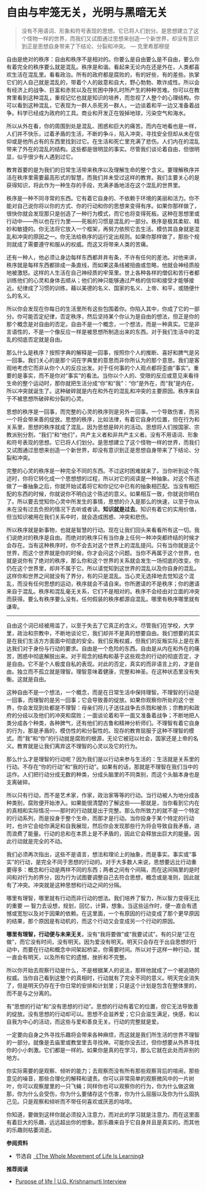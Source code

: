 # 自由与牢笼无关，光明与黑暗无关


> 没有不用语词、形象和符号表现的思想。它已将人们划分。是思想建立了这个怪物一样的世界，而我们又试图通过思想来创造一个新世界，却没有意识到正是思想自身带来了下结论、分裂和冲突。  — 克里希那穆提

自由是绝对的秩序：自由和秩序不是相对的。你要么是自由要么是不自由，要么你有着完全的秩序要么就是混乱。秩序是和谐。看起来无论内在还是外在，人类都喜欢生活在混乱里。看看政治。所有的政府都是腐败的，有的好些，有的差些。执掌它们的人自己就是混乱的，带着个人的敌意和自大，野心勃勃、欺诈成性。所以会有经济上的战争、巨富和赤贫以及在贫困中挣扎时所产生的种种苦难。你可以在教育里看到这种混乱，重视记忆也就是知识的培养，而忽视了人整个的心理结构。你可以看到这种混乱，它表现为一群人杀死另一群人，一边谈着和平一边又准备着战争。科学已经成为政府的工具。商业和开发正在毁掉地球，污染空气和海水。

所以从外在看，你的周围到处是混乱、困惑和巨大的痛苦。而内在地看也是一样，人们并不快乐，过着矛盾的生活，不断的争斗，陷入冲突，寻找安全但却从未在信仰或是他所占有的东西里找到过它。在生活和死亡里充满了悲伤。人们内在的混乱带来了外在的混乱的结构。这些都是很明显的事实。尽管我们谈论着自由，但很明显，似乎很少有人遇到过它。

教育首要的是为我们的日常生活带来秩序以及理解生命的整个含义。要理解秩序并活在秩序里需要最高形式的智慧，而我们并未受过这样的教育。我们主要关心的是获得知识，将此作为一种生存的手段，充满矛盾地活在这个混乱的世界里。   

秩序是一种不同寻常的东西。它有着它自身的、不依赖于环境的美丽和活力。你不能对自己说你将以你的方式、你的行动和你的思想来变得有序。如果你那样做了，很快你就会发现那只是创造了一种行为模式，而它也将变得死板。这种在思想里或行动中——所以也在行为里——死板的习惯是混乱的一部分。秩序是极其柔软、精妙和敏捷的。你无法将它放入一个框架，再努力依照它去生活。模仿其自身就是混乱和冲突的原因之一。你无法给秩序的运行定出规则。如果你那样做了，那些个规则就成了需要遵守和服从的权威。而这又将带来人类的苦痛。

还有一种人，他必须让身边每样东西都井井有条，不许有任何的差池。对他来讲，秩序就是每样东西都排成一条直线，而如果这条线被扭曲或忽略，他就会神经质般地被激怒。这样的人生活在自己神经质的牢笼里。世上各种各样的僧侣和苦行者都训练他们的心灵和身体去顺从；他们的神只能够通过严格的信仰和接受才能够接近。纪律成了习惯的训练，藉以美德的名义、国家的名义、上帝、和平，或随便什么的名义。

所以你会发现在你每日的生活里所有这些包围着你。你陷入其中，你成了它的一部分。你可能否定纪律，否定秩序，然后坚持某个你认为是自由的想法，但正是你的那个概念是对自由的否定。自由不是一个概念，一个想法，而是一种真实。它是非言语性的，不是一个像反应一样是被思想所制造出来的东西。对于我们生活中的混乱的彻底否定就是自由。

那么什么是秩序？按照字典的解释是一回事，按照你个人的推断、喜好和脾气是另一回事。我们关心的是那个词在字典里的意思而非你所认为的那个意思。我们是客观地考虑它而非从你个人的反应出发。对于任何事的个人观点都将歪曲“事实”。重要的是事实，而不是你对“事实”的看法。当你以个人的、受限的反应或意见来看待生命的整个运动时，那你就把生活分成“你”和“我”：“你”是外在，而“我”是内在，所以冲突就诞生了。这种破碎就是内在和外在的混乱和冲突的主要原因。秩序来自于不被思想所破碎和分裂的心灵。

思想的秩序是一回事，而完整的心灵的秩序则是另外一回事。一个导致伤害，而另一个将会带来善的绽放。思想的秩序，比如法律，有着它自身的位置，但在行为和关系里，思想的秩序就成了混乱，因为思想是碎片的活动。思想将人们按国家、宗教派别分割，“我们”和“他们”，共产主义者和非共产主义者。没有不用语词、形象和符号表现的思想。它已将人们划分。是思想建立了这个怪物一样的世界，而我们又试图通过思想来创造一个新世界，却没有意识到正是思想自身带来了下结论、分裂和冲突。

完整的心灵的秩序是一种完全不同的东西。不过这时困难就来了。当你听到这个陈述时，你将它转化成一个思想想的过程，所以对它的阅读是一种抽象。对这个陈述做了一番抽象之后，你就开始试着将它和你记忆中已有的抽象相匹配。当没有相匹配的东西的时候，你就说你不明白这个陈述的意义。如果相互一致，你就说你明白了。所以要去觉知你心灵中所发生的事情，思想的介入是那么的快速，以至于你从未在没有过去负担的情况下去听或者读。**知识就是过去**。知识有着它的实用价值，但当知识被用在我们关系中时，就会造成困惑、冲突和悲伤。   

所以秩序就是新事物，也就是智慧的行动。现在让我们回头来看看所有这一切。我们说绝对的秩序是自由。而绝对的秩序只有当你身上任何一种冲突都终结的时候才会存在。当有这种秩序时，你不会去对这个世界上的混乱提问。只有当你就是这个世界，而这个世界就是你的时候，你才会问这个问题。当你不再属于这个世界，也就是说你有了绝对的秩序，那么你和这个世界的关系就会发生一场彻底的改变。你仍在这个世界里，却并不属于它。所以请觉知到这世界的混乱以及你自身的混乱。这样你和世界之间就没有了界分，有的只是混乱。当心灵无选择地去觉知这个混乱，而没有任何思想的运动，秩序就会不请自来。你所邀请的不是秩序；你的邀请来自于混乱。秩序和混乱毫无关系，它们不是相对的。秩序不会经由对立面的冲突而获得。要么有秩序要么没有。任何假装的秩序都源自混乱。哪里有秩序哪里就有谦卑。

---

自由这个词已经被用滥了，以至于失去了它真正的含义。尽管我们在学校，大学里，政治和宗教中，不断地谈论它，我们却并不是真的想要自由。我们想要的其实是在我们生活方方面面中彻底的安全。我们反叛权威，但我们的反叛实际上是在表达我们对于身份与行动的要求。自由是一个危险的东西。自由是从内在和外在的痛苦，困惑中彻底解脱出来。对于观念的结构和基于这些观念的行动的彻底否定，才是自由。它不是个人极度自私的表现。对此的否定，真实的而非语言上的，才是自由。独立而不孤立就是理智。理智意味着健康，完整和神圣。在这种状态里没有失衡。这就是自由。

这种自由不是一个想法，一个概念，而是在日常生活中保持理智。不理智的行动是一回事，而理智的是另一回事；它会导致善的绽放。如果你观察你所处的这个世界，你会发现到处都是不理智：母亲们将儿子送往战争去杀戮和被杀；宗教的和政府的分歧以及他们的冲突和腐败；一面谈论着和平一面又准备着战争；不断地把人类分成各个种类，各种脾气，还有他们的古鲁和精神分析师们。不理智有着它自身的行为，那是矛盾的，模仿性的和分裂性的。现存的教育屈服于这种不理智的模式。而“我”和“你”的行动就是腐败的根源，无论它被冠以社会，国家还是上帝的名义。教育就是让我们离弃这不理智的心灵以及它的行为。

那么什么才是理智的行动呢？因为我们是以行动来参与生活的：生活就是关系里的行动。不存在“你的行动”和“我的行动”。如果有的话，那就是不理智在我们当中的运作。人们把行动分成无数的种类，分成头脑里的不同类别，而这个头脑本身也是支离破碎。

所以只有行动，而不是艺术家，作家，政治家等等的行动。当行动被人为地分成各种类别，腐败便开始渗入。如果能很清楚的了解这些——那就是，当你看到它内在的真相和实际情况——那时的行动就是出于完整。那么你所致力的就不是一个特定的行动系列，而是投身于整个生命，而那才是行动。当你投身于某个特定的行动时，也许它会给你满足和自我展现，然后你会发现那些行为将会导致自我矛盾，进而浪费了能量。行动的总和在本质上是不矛盾的，因此它会释放出巨大的能量。因此行动就是完全的不动。

我们必须再次指出，这些不是语言，想法和理论上的抽象，而是事实。事实或“事实”的行动，是完全不同于思想的行动的。对于大多数人来说，思想要远比行动重要得多：概念和行动是两样不同的东西；两者之间有个间隔，而在这间隔里的是时间和对行为的界分，因为行为试图要调整自己去符合思想，概念或是准则，因此就有了冲突。冲突就是这种思想和行动之间的分隔。

哪里有理智，哪里就有行动而非行动的想法。我们培养了智力，所以智力变得无比的重要 — 智力去设想，规划，回忆，计算，想象。当这些运作时，便一直会有遗憾或宽恕以及对于因果的依赖。在这里面，一个有原因的行动变成了那个更早原因的结果，那个原因是有动机的，而这个行动又会变成另一个行动的原因。

**哪里有理智，行动便与未来无关**。没有“我将要做”或“我要试试”。有的只是“正在做”，而它没有时间，没有明天。因为爱没有明天。明天只会存在于出自思想的行动中，而要在行动和概念中间架起桥梁，你需要时间。所以对于这样一种行动，就一直会有明天，以及所有它的遗憾，挫折和不完整。

所以你开始去观察行动是什么，不是根据某人的说法，那样他就成了一个被追随的权威。当你自己看到这整个的真相时，行动就有了完全不同的意义。明天完全消失了，但是明天仍存在于你日常的安排和计划里；只是这个计划是包含在整体里的，而不是与之分离的。

有“思想的行动”和“没有思想的行动”。思想的行动有着它的位置，但它无法导致善的绽放。没有思想的行动却可以。思想不会滋养爱；它只会滋生满足，快感，和以自我为中心的活动，而这些与爱和善良无关。行动的完整就是爱。

一定要向自身之外寻找乐趣将会带来各种麻烦，而这就是我们所生活的世界不理智的一部分。就像是去庙里或教堂里去寻找神。可能你没去过，但你想要从外界寻找你的小小刺激。它们都是一样的。如果你是真的在学习，那么它就在此处而非别的地方。

你实际需要的是观察、倾听的能力；去观察而没有所有那些观察背后的喧闹，那些意见的噪音，那些合理化的解释和谴责。你可以非常简单的观察微风中的一片树叶，你可以观察屋里的一只飞蝇；同样你也可以观察你的行为，你为什么做这做那，你为什么会受伤，你为什么要储存这个伤害，你为什么屈服以及你为什么固执己见。只是观察和倾听而不带任何喜欢或厌恶的咕哝。  

你知道，要做到这样你就必须投入注意力，而对此的学习就是注意力。而在这里面有着巨大的乐趣，远远超出你的想象。那乐趣来自于它自身并且是真实的。而其他的乐趣则枯萎消逝。

**参阅资料**

- 节选自 [《The Whole Movement of Life Is Learning》](https://jkrishnamurti.org/content/whole-movement-life-learning)

**推荐阅读**

- [Purpose of life | U.G. Krishnamurti Interview](https://www.youtube.com/watch?v=p6qgSApgVhQ)
